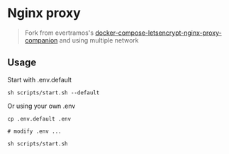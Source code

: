 # Nginx proxy

> Fork from evertramos's [docker-compose-letsencrypt-nginx-proxy-companion](https://github.com/evertramos/docker-compose-letsencrypt-nginx-proxy-companion) and using multiple network

## Usage

Start with .env.default
```shell
sh scripts/start.sh --default
```

Or using your own .env
```shell
cp .env.default .env

# modify .env ...

sh scripts/start.sh
```
